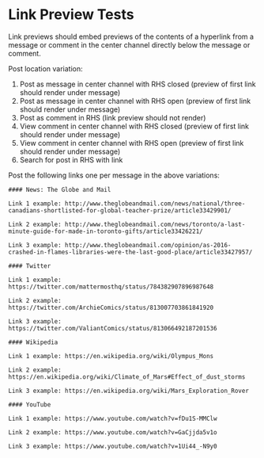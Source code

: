 # Link Preview Tests

Link previews should embed previews of the contents of a hyperlink from a message or comment in the center channel directly below the message or comment.

Post location variation: 

1. Post as message in center channel with RHS closed (preview of first link should render under message) 
2. Post as message in center channel with RHS open (preview of first link should render under message) 
3. Post as comment in RHS (link preview should not render) 
4. View comment in center channel with RHS closed (preview of first link should render under message) 
5. View comment in center channel with RHS open (preview of first link should render under message) 
6. Search for post in RHS with link

Post the following links one per message in the above variations: 


```
#### News: The Globe and Mail 

Link 1 example: http://www.theglobeandmail.com/news/national/three-canadians-shortlisted-for-global-teacher-prize/article33429901/

Link 2 example: http://www.theglobeandmail.com/news/toronto/a-last-minute-guide-for-made-in-toronto-gifts/article33426221/

Link 3 example: http://www.theglobeandmail.com/opinion/as-2016-crashed-in-flames-libraries-were-the-last-good-place/article33427957/
```

```
#### Twitter

Link 1 example: https://twitter.com/mattermosthq/status/784382907896987648

Link 2 example: https://twitter.com/ArchieComics/status/813007703861841920

Link 3 example: https://twitter.com/ValiantComics/status/813066492187201536

```


```
#### Wikipedia 

Link 1 example: https://en.wikipedia.org/wiki/Olympus_Mons

Link 2 example: https://en.wikipedia.org/wiki/Climate_of_Mars#Effect_of_dust_storms

Link 3 example: https://en.wikipedia.org/wiki/Mars_Exploration_Rover

```

```
#### YouTube 

Link 1 example: https://www.youtube.com/watch?v=fDu1S-MMClw

Link 2 example: https://www.youtube.com/watch?v=GaCjjda5v1o

Link 3 example: https://www.youtube.com/watch?v=1Ui44_-N9y0

```
